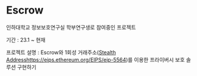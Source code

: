 # Escrow

인하대학교 정보보호연구실 학부연구생로 참여중인 프로젝트

기간 : 23.1 ~ 현재

프로젝트 설명 : Escrow와 1회성 거래주소([Stealth Address](https://eips.ethereum.org/EIPS/eip-5564)https://eips.ethereum.org/EIPS/eip-5564)를 이용한 프라이버시 보호 솔루션 구현하기

